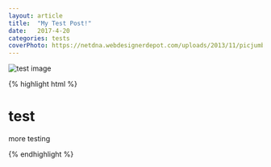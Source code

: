 ```yaml
---
layout: article
title:  "My Test Post!"
date:   2017-4-20
categories: tests
coverPhoto: https://netdna.webdesignerdepot.com/uploads/2013/11/picjumbo.com_IMG_9998.jpg
---
```


![test image](https://netdna.webdesignerdepot.com/uploads/2013/11/picjumbo.com_IMG_9998.jpg)

{% highlight html %}
    <h1>test</h1>
    <p>more testing</p>
{% endhighlight %}
